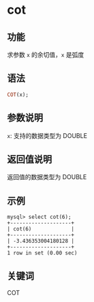 # cot

## 功能

求参数 `x` 的余切值，`x` 是弧度

## 语法

```Haskell
COT(x);
```

## 参数说明

`x`: 支持的数据类型为 DOUBLE

## 返回值说明

返回值的数据类型为 DOUBLE

## 示例

```Plain Text
mysql> select cot(6);
+--------------------+
| cot(6)             |
+--------------------+
| -3.436353004180128 |
+--------------------+
1 row in set (0.00 sec)
```

## 关键词

COT
